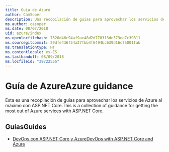 ```yaml
---
title: Guía de Azure
author: CamSoper
description: Una recopilación de guías para aprovechar los servicios de Azure al máximo con ASP.NET Core.
ms.author: casoper
ms.date: 08/07/2018
uid: azure/index
ms.openlocfilehash: 7520d46c94af9ae48d2d770313de573ee7c39811
ms.sourcegitcommit: 29dfe436f54a27fbb4f6494bc639d16c75001fab
ms.translationtype: HT
ms.contentlocale: es-ES
ms.lasthandoff: 08/09/2018
ms.locfileid: "39722555"
---
```

# <a name="azure-guidance"></a><span data-ttu-id="b1549-103">Guía de Azure</span><span class="sxs-lookup"><span data-stu-id="b1549-103">Azure guidance</span></span>

<span data-ttu-id="b1549-104">Esta es una recopilación de guías para aprovechar los servicios de Azure al máximo con ASP.NET Core.</span><span class="sxs-lookup"><span data-stu-id="b1549-104">This is a collection of guidance for getting the most out of Azure services with ASP.NET Core.</span></span>

## <a name="guides"></a><span data-ttu-id="b1549-105">Guías</span><span class="sxs-lookup"><span data-stu-id="b1549-105">Guides</span></span>

* [<span data-ttu-id="b1549-106">DevOps con ASP.NET Core y Azure</span><span class="sxs-lookup"><span data-stu-id="b1549-106">DevOps with ASP.NET Core and Azure</span></span>](xref:azure/devops/index)
